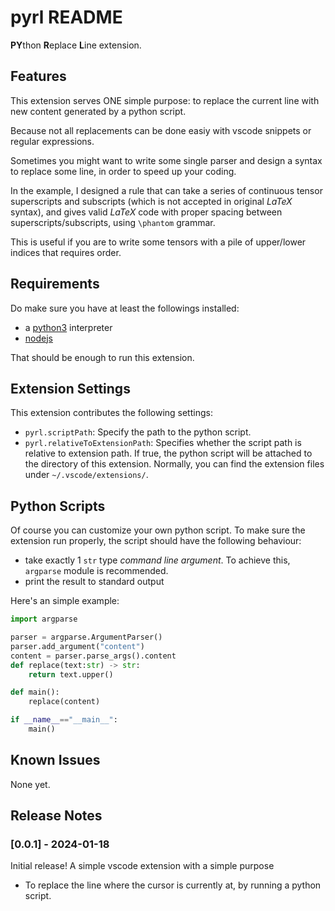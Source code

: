 # pyrl README

**PY**thon **R**eplace **L**ine extension.


## Features

This extension serves ONE simple purpose: 
to replace the current line with new content generated by a python script.

Because not all replacements can be done easiy with vscode snippets or regular expressions.

Sometimes you might want to write some single parser and design a syntax
to replace some line, in order to speed up your coding.

In the example, I designed a rule that can take a series of continuous
tensor superscripts and subscripts (which is not accepted in
original $LaTeX$ syntax), and gives valid $LaTeX$ code with proper 
spacing between superscripts/subscripts,
using `\phantom` grammar.

This is useful if you are to write some tensors with a pile of upper/lower indices that requires order.

## Requirements

Do make sure you have at least the followings installed:
- a [python3](https://www.python.org/) interpreter
- [nodejs](https://nodejs.org/en)

That should be enough to run this extension.

## Extension Settings

This extension contributes the following settings:

- `pyrl.scriptPath`: Specify the path to the python script.
- `pyrl.relativeToExtensionPath`: Specifies whether the script path is relative to extension path. If true, the python script will be attached to the directory of this extension. Normally, you can find the extension files under `~/.vscode/extensions/`.

## Python Scripts
Of course you can customize your own python script. To make sure the extension run properly, the script should have the following behaviour:
- take exactly 1 `str` type *command line argument*. To achieve this, `argparse` module is recommended.
- print the result to standard output

Here's an simple example:
```python
import argparse

parser = argparse.ArgumentParser()
parser.add_argument("content")
content = parser.parse_args().content
def replace(text:str) -> str:
    return text.upper()

def main():
    replace(content)

if __name__=="__main__":
    main()
```


## Known Issues

None yet.

## Release Notes

### [0.0.1] - 2024-01-18
Initial release! 
A simple vscode extension with a simple purpose
- To replace the line where the cursor is currently at, by running a python script.
